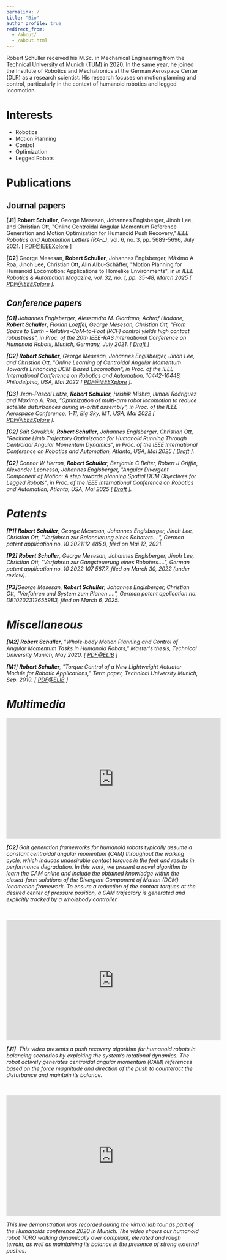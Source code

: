 ```yaml
---
permalink: /
title: "Bio"
author_profile: true
redirect_from: 
  - /about/
  - /about.html
---
```


Robert Schuller received his M.Sc. in Mechanical Engineering from the Technical University of Munich (TUM) in 2020. In the same year, he joined the Institute of Robotics and Mechatronics at the German Aerospace Center (DLR) as a research scientist. His research focuses on motion planning and control, particularly in the context of humanoid robotics and legged locomotion.

Interests
======
- Robotics
- Motion Planning
- Control
- Optimization
- Legged Robots


Publications
======

Journal papers
------
<p>
<strong>&#91;J1&#93;</strong>&nbsp;<strong>Robert Schuller</strong>, George&nbsp;Mesesan, Johannes Englsberger, Jinoh Lee, and Christian Ott, &quot;Online Centroidal Angular Momentum Reference Generation and Motion Optimization for Humanoid Push Recovery,&quot;&nbsp;<em>IEEE Robotics and Automation Letters &#40;RA-L&#41;</em>, vol. 6, no. 3, pp. 5689-5696, July 2021. &#91; <a href="https://ieeexplore.ieee.org/abstract/document/9435940">PDF@IEEEXplore</a> &#93;<a accesskey="4" href="https://ieeexplore.ieee.org/stamp/stamp.jsp?arnumber=9435940" id="123" lang="89" name="67" title="10" type="11"></a><a href="https://ieeexplore.ieee.org/stamp/stamp.jsp?arnumber=9435940" name="PDF@IEEEXplore"></a><p>
<p>
<strong>&#91;C2&#93;</strong> George Mesesan, <strong>Robert Schuller</strong>, Johannes Englsberger, Máximo A Roa, Jinoh Lee, Christian Ott, Alin Albu-Schäffer, &quot;Motion Planning for Humanoid Locomotion: Applications to Homelike Environments&quot;, in <i> in IEEE Robotics & Automation Magazine, vol. 32, no. 1, pp. 35-48, March 2025 &#91; <a href="https://ieeexplore.ieee.org/stamp/stamp.jsp?arnumber=10852154">PDF@IEEEXplore</a> &#93;.</p>

Conference papers
------
<p>
<strong>&#91;C1&#93;</strong> Johannes Englsberger, Alessandro M. Giordano, Achraf Hiddane, <strong>Robert Schuller</strong>, Florian Loeffel, George Mesesan, Christian Ott, &quot;From Space to Earth - Relative-CoM-to-Foot &#40;RCF&#41; control yields high contact robustness&quot;, in <i>Proc. of the 20th IEEE-RAS International Conference on Humanoid Robots</i>, Munich, Germany, July 2021. &#91; <a href="https://elib.dlr.de/143111/1/Humanoids_2021_RCF.pdf">Draft </a>&#93;</p>
<p>
<strong>&#91;C2&#93;</strong> <strong>Robert Schuller</strong>, George&nbsp;Mesesan, Johannes Englsberger, Jinoh Lee, and Christian Ott, &quot;Online Learning of Centroidal Angular Momentum Towards Enhancing DCM-Based Locomotion&quot;, in <i>Proc. of the IEEE International Conference on Robotics and Automation</i>, 10442-10448, Philadelphia, USA, Mai 2022 &#91; <a href="https://ieeexplore.ieee.org/abstract/document/9811708">PDF@IEEEXplore</a> &#93;.</p>
<p>
<strong>&#91;C3&#93;</strong> Jean-Pascal Lutze, <strong>Robert Schuller</strong>, Hrishik Mishra, Ismael Rodriguez and Maximo A. Roa, &quot;<span lang="EN-US" style="mso-ansi-language:EN-US">Optimization of multi-arm robot locomotion to reduce satellite disturbances during in-orbit assembly</span>&quot;, in <i>Proc. of the IEEE Aerospace Conference</i>, 1-11, Big Sky, MT, USA, Mai 2022 &#91; <a href="https://ieeexplore.ieee.org/abstract/document/10115776">PDF@IEEEXplore</a> &#93;.</p>
<strong>&#91;C2&#93;</strong> Sait Sovukluk, <strong>Robert Schuller</strong>, Johannes Englsberger, Christian Ott, &quot;Realtime Limb Trajectory Optimization for Humanoid Running Through Centroidal Angular Momentum Dynamics&quot;, in <i>Proc. of the IEEE International Conference on Robotics and Automation</i>, Atlanta, USA, Mai 2025 &#91; <a href="https://arxiv.org/abs/2501.17351">Draft</a> &#93;.</p>
<strong>&#91;C2&#93;</strong> Connor W Herron, <strong>Robert Schuller</strong>, Benjamin C Beiter, Robert J Griffin, Alexander Leonessa, Johannes Englsberger, &quot;Angular Divergent Component of Motion: A step towards planning Spatial DCM Objectives for Legged Robots&quot;, in <i>Proc. of the IEEE International Conference on Robotics and Automation</i>, Atlanta, USA, Mai 2025 &#91; <a href="https://arxiv.org/pdf/2409.12796">Draft</a> &#93;.</p>

Patents
======
<p>
<strong>&#91;P1</strong><strong>&#93;</strong> <strong>Robert Schuller</strong>, George&nbsp;Mesesan, Johannes Englsberger, Jinoh Lee, Christian Ott, &quot;Verfahren zur Balancierung eines Roboters....&quot;, German patent application no. 10 2021112 485.9, filed on Mai 12, 2021.</p>
<p>
	<strong>&#91;P2</strong><strong>&#93;</strong> <strong>Robert Schuller</strong>, George&nbsp;Mesesan, Johannes Englsberger, Jinoh Lee, Christian Ott, &quot;Verfahren zur Gangsteuerung eines Roboters....&quot;, German patent application no. 10 2022 107 587.7, filed on March 30, 2022 &#40;under review&#41;.</p>
 <p>
	<strong>&#91;P3</strong><strong>&#93;</strong>George&nbsp;Mesesan,  <strong>Robert Schuller</strong>, Johannes Englsberger, Christian Ott, &quot;Verfahren und System zum Planen ....&quot;, German patent application no. DE102023126559B3, filed on March 6, 2025.</p>

Miscellaneous
======
<p>
	<strong>&#91;M2&#93;</strong> <strong>Robert Schuller</strong>, &quot;Whole-body Motion Planning and Control of Angular Momentum Tasks in Humanoid Robots,&quot; Master&#39;s thesis, Technical University Munich, May 2020. &#91; <a href="https://elib.dlr.de/135805/">PDF@ELIB</a> &#93;</p>
<p>
	<strong>&#91;M1</strong>&#93; <strong>Robert Schuller</strong>, &quot;Torque Control of a New Lightweight Actuator Module for Robotic Applications,&quot; Term paper, Technical University Munich, Sep. 2019. &#91; <a href="https://elib.dlr.de/129651/">PDF@ELIB</a> &#93;</p>

Multimedia
======
<p>
	<iframe allow="accelerometer; autoplay; clipboard-write; encrypted-media; gyroscope; picture-in-picture" allowfullscreen="" frameborder="0" height="315" src="https://www.youtube.com/embed/r3kK8hVDDIc" title="YouTube video player" width="560"></iframe></p>
<p>
	<strong>&#91;C2&#93; </strong>Gait generation frameworks for humanoid robots typically assume a constant centroidal angular momentum &#40;CAM&#41; throughout the walking cycle, which induces undesirable contact torques in the feet and results in performance degradation. In this work, we present a novel algorithm to learn the CAM online and include the obtained knowledge within the closed-form solutions of the Divergent Component of Motion &#40;DCM&#41; locomotion framework. To ensure a reduction of the contact torques at the desired center of pressure position, a CAM trajectory is generated and explicitly tracked by a wholebody controller.&nbsp;</p>
<p>
	&nbsp;</p>
<p>
	<iframe allow="accelerometer; autoplay; clipboard-write; encrypted-media; gyroscope; picture-in-picture" allowfullscreen="" frameborder="0" height="315" src="https://www.youtube.com/embed/pyrPQFUHV44" title="YouTube video player" width="560"></iframe></p>
<p>
	<strong>&#91;J1&#93;</strong>&nbsp; This video presents a push recovery algorithm for humanoid robots in balancing scenarios by exploiting the system&rsquo;s rotational dynamics. The robot actively generates centroidal angular momentum &#40;CAM&#41; references based on the force magnitude and direction of the push to counteract the disturbance and maintain its balance.</p>
<p>
	&nbsp;</p>
<p>
	<iframe allow="accelerometer; autoplay; clipboard-write; encrypted-media; gyroscope; picture-in-picture" allowfullscreen="" frameborder="0" height="315" src="https://www.youtube.com/embed/kmv6I5r1Rik" title="YouTube video player" width="560"></iframe></p>
<p>
	<span class="style-scope yt-formatted-string" dir="auto">This live demonstration was recorded during the virtual lab tour as part of the Humanoids conference 2020 in Munich. The video shows our humanoid robot TORO walking dynamically over compliant, elevated and rough terrain, as well as maintaining its balance in the presence of strong external pushes. </span></p>
